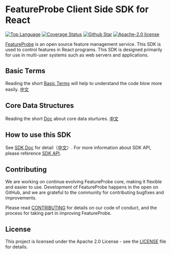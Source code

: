 # FeatureProbe Client Side SDK for React

[![Top Language](https://img.shields.io/github/languages/top/FeatureProbe/client-sdk-react)](https://github.com/FeatureProbe/client-sdk-react/search?l=rust)
[![Coverage Status](https://coveralls.io/repos/github/FeatureProbe/client-sdk-react/badge.svg?branch=main)](https://coveralls.io/github/FeatureProbe/client-sdk-react?branch=main)
[![Github Star](https://img.shields.io/github/stars/FeatureProbe/client-sdk-react)](https://github.com/FeatureProbe/client-sdk-react/stargazers)
[![Apache-2.0 license](https://img.shields.io/github/license/FeatureProbe/FeatureProbe)](https://github.com/FeatureProbe/FeatureProbe/blob/main/LICENSE)

[FeatureProbe](https://featureprobe.com/) is an open source feature management service. This SDK is used to control features in React programs. This
SDK is designed primarily for use in multi-user systems such as web servers and applications.

## Basic Terms

Reading the short [Basic Terms](https://github.com/FeatureProbe/FeatureProbe/blob/main/BASIC_TERMS.md) will help to understand the code blow more easily.  [中文](https://github.com/FeatureProbe/FeatureProbe/blob/main/BASIC_TERMS_CN.md)

## Core Data Structures

Reading the short [Doc](https://github.com/FeatureProbe/feature-probe-docs/blob/b8c55a35c771e4223469f1b121f8b78ab3d9bc22/docs/sdk/sdk-introduction.md?plain=1#L13-L34) about core data sturtures. [中文](https://github.com/FeatureProbe/feature-probe-docs/blob/b8c55a35c771e4223469f1b121f8b78ab3d9bc22/i18n/zh-CN/docusaurus-plugin-content-docs/current/sdk/sdk-introduction.md?plain=1#L14-L35)

## How to use this SDK

See [SDK Doc](https://docs.featureprobe.com/how-to/Client-Side%20SDKs/react-sdk/) for detail（[中文](https://docs.featureprobe.com/zh-CN/how-to/Client-Side%20SDKs/react-sdk/)）. For more information about SDK API, please reference [SDK API](https://featureprobe.github.io/client-sdk-react/).


## Contributing

We are working on continue evolving FeatureProbe core, making it flexible and easier to use.
Development of FeatureProbe happens in the open on GitHub, and we are grateful to the
community for contributing bugfixes and improvements.

Please read [CONTRIBUTING](https://github.com/FeatureProbe/featureprobe/blob/master/CONTRIBUTING.md)
for details on our code of conduct, and the process for taking part in improving FeatureProbe.

## License

This project is licensed under the Apache 2.0 License - see the [LICENSE](LICENSE) file for details.
